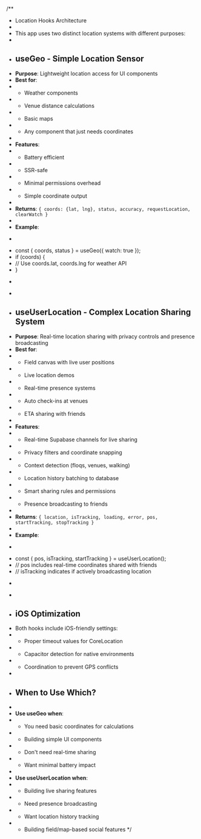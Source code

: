 /**
 * Location Hooks Architecture
 * 
 * This app uses two distinct location systems with different purposes:
 * 
 * ## useGeo - Simple Location Sensor
 * **Purpose**: Lightweight location access for UI components
 * **Best for**: 
 * - Weather components
 * - Venue distance calculations  
 * - Basic maps
 * - Any component that just needs coordinates
 * 
 * **Features**:
 * - Battery efficient
 * - SSR-safe
 * - Minimal permissions overhead
 * - Simple coordinate output
 * 
 * **Returns**: `{ coords: {lat, lng}, status, accuracy, requestLocation, clearWatch }`
 * 
 * **Example**:
 * ```typescript
 * const { coords, status } = useGeo({ watch: true });
 * if (coords) {
 *   // Use coords.lat, coords.lng for weather API
 * }
 * ```
 * 
 * ## useUserLocation - Complex Location Sharing System
 * **Purpose**: Real-time location sharing with privacy controls and presence broadcasting
 * **Best for**:
 * - Field canvas with live user positions
 * - Live location demos
 * - Real-time presence systems
 * - Auto check-ins at venues
 * - ETA sharing with friends
 * 
 * **Features**:
 * - Real-time Supabase channels for live sharing
 * - Privacy filters and coordinate snapping
 * - Context detection (floqs, venues, walking)
 * - Location history batching to database
 * - Smart sharing rules and permissions
 * - Presence broadcasting to friends
 * 
 * **Returns**: `{ location, isTracking, loading, error, pos, startTracking, stopTracking }`
 * 
 * **Example**:
 * ```typescript
 * const { pos, isTracking, startTracking } = useUserLocation();
 * // pos includes real-time coordinates shared with friends
 * // isTracking indicates if actively broadcasting location
 * ```
 * 
 * ## iOS Optimization
 * Both hooks include iOS-friendly settings:
 * - Proper timeout values for CoreLocation
 * - Capacitor detection for native environments
 * - Coordination to prevent GPS conflicts
 * 
 * ## When to Use Which?
 * 
 * **Use useGeo when**:
 * - You need basic coordinates for calculations
 * - Building simple UI components 
 * - Don't need real-time sharing
 * - Want minimal battery impact
 * 
 * **Use useUserLocation when**:
 * - Building live sharing features
 * - Need presence broadcasting
 * - Want location history tracking
 * - Building field/map-based social features
 */